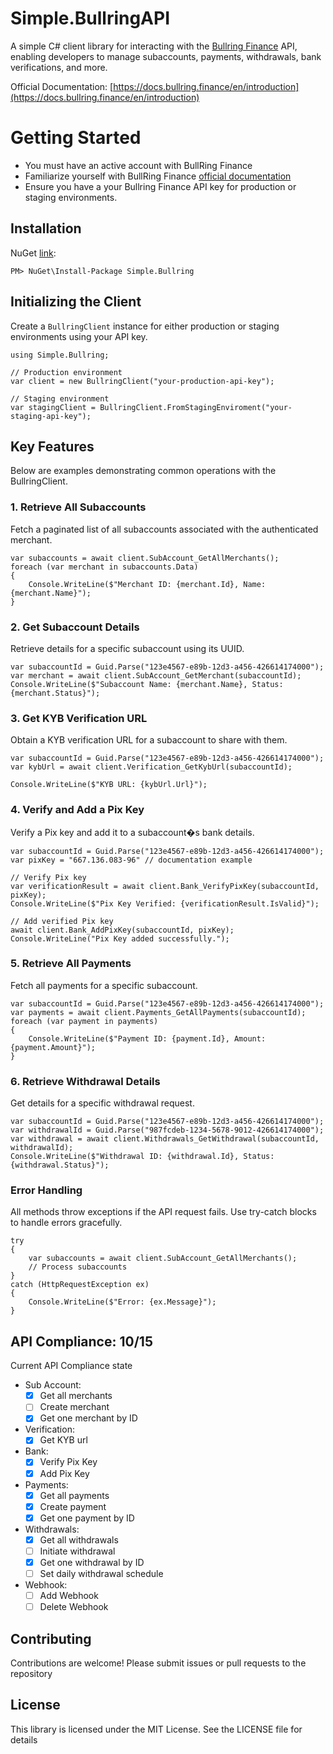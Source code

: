 # Simple.BullringAPI

A simple C# client library for interacting with the [Bullring Finance](https://www.bullring.finance/) API, 
enabling developers to manage subaccounts, payments, withdrawals, bank verifications, and more.

Official Documentation: [https://docs.bullring.finance/en/introduction](https://docs.bullring.finance/en/introduction)

# Getting Started

* You must have an active account with BullRing Finance
* Familiarize yourself with BullRing Finance [official documentation](https://docs.bullring.finance/en/introduction)
* Ensure you have a your Bullring Finance API key for production or staging environments.

## Installation

NuGet [link](https://www.nuget.org/packages/Simple.Bullring):
~~~
PM> NuGet\Install-Package Simple.Bullring
~~~

## Initializing the Client

Create a `BullringClient` instance for either production or staging environments using your API key.

~~~
using Simple.Bullring;

// Production environment
var client = new BullringClient("your-production-api-key");

// Staging environment
var stagingClient = BullringClient.FromStagingEnviroment("your-staging-api-key");
~~~

## Key Features

Below are examples demonstrating common operations with the BullringClient.

### 1. Retrieve All Subaccounts

Fetch a paginated list of all subaccounts associated with the authenticated merchant.

~~~
var subaccounts = await client.SubAccount_GetAllMerchants();
foreach (var merchant in subaccounts.Data)
{
    Console.WriteLine($"Merchant ID: {merchant.Id}, Name: {merchant.Name}");
}
~~~

### 2. Get Subaccount Details

Retrieve details for a specific subaccount using its UUID.

~~~
var subaccountId = Guid.Parse("123e4567-e89b-12d3-a456-426614174000");
var merchant = await client.SubAccount_GetMerchant(subaccountId);
Console.WriteLine($"Subaccount Name: {merchant.Name}, Status: {merchant.Status}");
~~~

### 3. Get KYB Verification URL

Obtain a KYB verification URL for a subaccount to share with them.

~~~
var subaccountId = Guid.Parse("123e4567-e89b-12d3-a456-426614174000");
var kybUrl = await client.Verification_GetKybUrl(subaccountId);

Console.WriteLine($"KYB URL: {kybUrl.Url}");
~~~

### 4. Verify and Add a Pix Key

Verify a Pix key and add it to a subaccount�s bank details.

~~~
var subaccountId = Guid.Parse("123e4567-e89b-12d3-a456-426614174000");
var pixKey = "667.136.083-96" // documentation example

// Verify Pix key
var verificationResult = await client.Bank_VerifyPixKey(subaccountId, pixKey);
Console.WriteLine($"Pix Key Verified: {verificationResult.IsValid}");

// Add verified Pix key
await client.Bank_AddPixKey(subaccountId, pixKey);
Console.WriteLine("Pix Key added successfully.");
~~~

### 5. Retrieve All Payments

Fetch all payments for a specific subaccount.

~~~
var subaccountId = Guid.Parse("123e4567-e89b-12d3-a456-426614174000");
var payments = await client.Payments_GetAllPayments(subaccountId);
foreach (var payment in payments)
{
    Console.WriteLine($"Payment ID: {payment.Id}, Amount: {payment.Amount}");
}
~~~

### 6. Retrieve Withdrawal Details

Get details for a specific withdrawal request.

~~~
var subaccountId = Guid.Parse("123e4567-e89b-12d3-a456-426614174000");
var withdrawalId = Guid.Parse("987fcdeb-1234-5678-9012-426614174000");
var withdrawal = await client.Withdrawals_GetWithdrawal(subaccountId, withdrawalId);
Console.WriteLine($"Withdrawal ID: {withdrawal.Id}, Status: {withdrawal.Status}");
~~~

### Error Handling

All methods throw exceptions if the API request fails. Use try-catch blocks to handle errors gracefully.

~~~
try
{
    var subaccounts = await client.SubAccount_GetAllMerchants();
    // Process subaccounts
}
catch (HttpRequestException ex)
{
    Console.WriteLine($"Error: {ex.Message}");
}
~~~

## API Compliance: 10/15

Current API Compliance state

* Sub Account:
  * [X] Get all merchants
  * [ ] Create merchant
  * [x] Get one merchant by ID

* Verification:
  * [x] Get KYB url

* Bank:
  * [X] Verify Pix Key
  * [x] Add Pix Key

* Payments:
  * [x] Get all payments
  * [x] Create payment
  * [x] Get one payment by ID

* Withdrawals:
  * [x] Get all withdrawals
  * [ ] Initiate withdrawal
  * [x] Get one withdrawal by ID
  * [ ] Set daily withdrawal schedule

* Webhook:
  * [ ] Add Webhook
  * [ ] Delete Webhook

## Contributing
Contributions are welcome! Please submit issues or pull requests to the repository

## License
This library is licensed under the MIT License. See the LICENSE file for details
